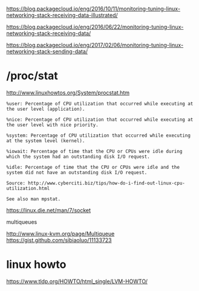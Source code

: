 
https://blog.packagecloud.io/eng/2016/10/11/monitoring-tuning-linux-networking-stack-receiving-data-illustrated/

https://blog.packagecloud.io/eng/2016/06/22/monitoring-tuning-linux-networking-stack-receiving-data/

https://blog.packagecloud.io/eng/2017/02/06/monitoring-tuning-linux-networking-stack-sending-data/

# /proc/stat
http://www.linuxhowtos.org/System/procstat.htm

```
%user: Percentage of CPU utilization that occurred while executing at the user level (application).

%nice: Percentage of CPU utilization that occurred while executing at the user level with nice priority.

%system: Percentage of CPU utilization that occurred while executing at the system level (kernel).

%iowait: Percentage of time that the CPU or CPUs were idle during which the system had an outstanding disk I/O request.

%idle: Percentage of time that the CPU or CPUs were idle and the system did not have an outstanding disk I/O request.

Source: http://www.cyberciti.biz/tips/how-do-i-find-out-linux-cpu-utilization.html

See also man mpstat.
```

https://linux.die.net/man/7/socket





multiqueues

http://www.linux-kvm.org/page/Multiqueue
https://gist.github.com/sibiaoluo/11133723





# linux howto
https://www.tldp.org/HOWTO/html_single/LVM-HOWTO/
